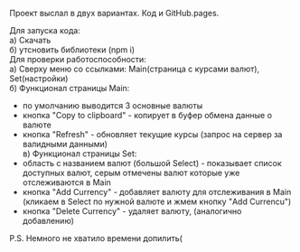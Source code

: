 Проект выслал в двух вариантах. Код и GitHub.pages.  

Для запуска кода:  
а) Скачать   
б) утсновить библиотеки (npm i)  
 Для проверки работоспособности:  
а) Сверху меню со ссылками: Main(страница с курсами валют), Set(настройки)  
б) Функционал страницы Main:  
- по умолчанию выводится 3 основные валюты  
-  кнопка "Сopy to clipboard" - копирует в буфер обмена данные о валюте  
-  кнопка "Refresh" - обновляет текущие курсы (запрос на сервер за валидными данными)  
в) Функционал страницы Set:  
- область с названием валют (большой Select) - показывает список доступных валют, серым отмечены валют которые уже отслеживаются в Main  
-  кнопка "Add Currency" - добавляет валюту для отслеживания в Main (кликаем в Select по нужной валюте и жмем кнопку "Add Currencu")  
-  кнопка "Delete Currency" - удаляет валюту, (аналогично добавлению)  
  
P.S. Немного не хватило времени допилить(

